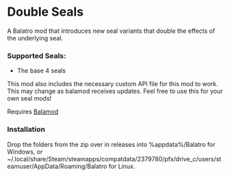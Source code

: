 # Double Seals
A Balatro mod that introduces new seal variants that double the effects of the underlying seal.

### Supported Seals:
  - The base 4 seals

This mod also includes the necessary custom API file for this mod to work. This may change as balamod receives updates.
Feel free to use this for your own seal mods!

Requires [Balamod](https://github.com/UwUDev/balamod/)

### Installation
Drop the folders from the zip over in releases into %appdata%/Balatro for Windows, or ~/.local/share/Steam/steamapps/compatdata/2379780/pfx/drive_c/users/steamuser/AppData/Roaming/Balatro for Linux.
